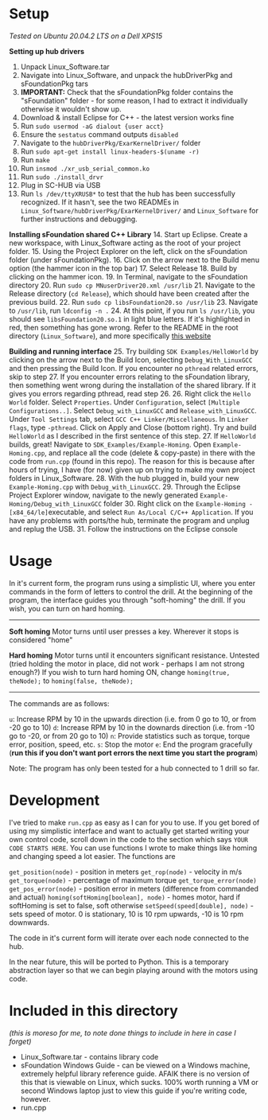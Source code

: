
# Setup
*Tested on Ubuntu 20.04.2 LTS on a Dell XPS15*

**Setting up hub drivers**
1. Unpack Linux_Software.tar
2. Navigate into Linux_Software, and unpack the hubDriverPkg and sFoundationPkg tars
3. **IMPORTANT:** Check that the sFoundationPkg folder contains the "sFoundation" folder - for some reason, I had to extract it individually otherwise it wouldn't show up.
4. Download & install Eclipse for C++ - the latest version works fine
5. Run `sudo usermod -aG dialout {user acct}`
6. Ensure the `sestatus` command outputs `disabled`
7. Navigate to the `hubDriverPkg/ExarKernelDriver/` folder
8. Run `sudo apt-get install linux-headers-$(uname -r)`
9. Run `make`
10. Run `insmod ./xr_usb_serial_common.ko` 
11. Run `sudo ./install_drvr` 
12. Plug in SC-HUB via USB
13. Run `ls /dev/ttyXRUSB*` to test that the hub has been successfully recognized. If it hasn't, see the two READMEs in `Linux_Software/hubDriverPkg/ExarKernelDriver/` and `Linux_Software` for further instructions and debugging.

**Installing sFoundation shared C++ Library**
14. Start up Eclipse. Create a new workspace, with Linux_Software acting as the root of your project folder.
15. Using the Project Explorer on the left, click on the sFoundation folder (under sFoundationPkg).
16. Click on the arrow next to the Build menu option (the hammer icon in the top bar)
17. Select Release
18. Build by clicking on the hammer icon.
19. In Terminal, navigate to the sFoundation directory
20. Run `sudo cp MNuserDriver20.xml /usr/lib`
21. Navigate to the Release directory (`cd Release`), which should have been created after the previous build.
22. Run `sudo cp libsFoundation20.so /usr/lib`
23. Navigate to `/usr/lib`, run `ldconfig -n .`
24. At this point, if you run `ls /usr/lib`, you should see `libsFoundation20.so.1` in light blue letters. If it's highlighted in red, then something has gone wrong. Refer to the README in the root directory (`Linux_Software`), and more specifically [this website](https://tldp.org/HOWTO/Program-Library-HOWTO/shared-libraries.html)

**Building and running interface**
25. Try building `SDK Examples/HelloWorld` by clicking on the arrow next to the Build Icon, selecting `Debug_With_LinuxGCC` and then pressing the Build Icon. If you encounter no `pthread` related errors, skip to step 27. If you encounter errors relating to the sFoundation library, then something went wrong during the installation of the shared library. If it gives you errors regarding pthread, read step 26.
26. Right click the `Hello World` folder. Select `Properties`. Under `Configuration`, select `[Multiple Configurations..]`.  Select `Debug_with_LinuxGCC` and `Release_with_LinuxGCC`. Under `Tool Settings` tab, select `GCC C++ Linker/Miscellaneous`. In `Linker flags`, type `-pthread`. Click on Apply and Close (bottom right). Try and build `HelloWorld` as I described in the first sentence of this step.
27. If `HelloWorld` builds, great! Navigate to `SDK_Examples/Example-Homing`. Open `Example-Homing.cpp`, and replace all the code (delete & copy-paste) in there with the code from `run.cpp` (found in this repo). The reason for this is because after hours of trying, I have (for now) given up on trying to make my own project folders in Linux_Software.
28. With the hub plugged in, build your new `Example-Homing.cpp` with `Debug_with_LinuxGCC`. 
29. Through the Eclipse Project Explorer window, navigate to the newly generated `Example-Homing/Debug_with_LinuxGCC` folder
30. Right click on the `Example-Homing - [x84_64/le]`executable, and select `Run As/Local C/C++ Application`. If you have any problems with ports/the hub, terminate the program and unplug and replug the USB.
31. Follow the instructions on the Eclipse console


# Usage
In it's current form, the program runs using  a simplistic UI, where you enter commands in the form of letters to control the drill. At the beginning of the program, the interface guides you through "soft-homing" the drill. If you wish, you can turn on hard homing.

---------
**Soft homing**
Motor turns until user presses a key. Wherever it stops is considered "home"

**Hard homing**
Motor turns until it encounters significant resistance. Untested (tried holding the motor in place, did not work - perhaps I am not strong enough?) If you wish to turn hard homing ON, change 
`homing(true, theNode);` 
to
`homing(false, theNode);`

----

The commands are as follows:

`u`: Increase RPM by 10 in the upwards direction (i.e. from 0 go to 10, or from -20 go to 10)
`d`: Increase RPM by 10 in the downards direction (i.e. from -10 go to -20, or from 20 go to 10)
`n`: Provide statistics such as torque, torque error, position, speed, etc.
`s`: Stop the motor
`e`: End the program gracefully (**run this if you don't want port errors the next time you start the program**)

Note: The program has only been tested for a hub connected to 1 drill so far.



# Development
I've tried to make `run.cpp` as easy as I can for you to use. If you get bored of using my simplistic interface and want to actually get started writing your own control code, scroll down in the code to the section which says `YOUR CODE STARTS HERE`. You can use functions I wrote to make things like homing and changing speed a lot easier. The functions are

`get_position(node)` - position in meters
`get_rop(node)` - velocity in m/s
`get_torque(node)` - percentage of maximum torque
`get_torque_error(node)`
`get_pos_error(node)` - position error in meters (difference from commanded and actual)
`homing(softHoming[boolean], node)` - homes motor, hard if softHoming is set to false, soft otherwise 
`setSpeed(speed[double], node)` - sets speed of motor. 0 is stationary, 10 is 10 rpm upwards, -10 is 10 rpm downwards.

The code in it's current form will iterate over each node connected to the hub.

In the near future, this will be ported to Python. This is a temporary abstraction layer so that we can begin playing around with the motors using code.


# Included in this directory
*(this is moreso for me, to note done things to include in here in case I forget)*
* Linux_Software.tar - contains library code
* sFoundation Windows Guide - can be viewed on a Windows machine, extremely helpful library reference guide. AFAIK there is no version of this that is viewable on Linux, which sucks. 100% worth running a VM or second Windows laptop just to view this guide if you're writing code, however.
* run.cpp 
